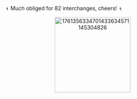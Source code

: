 

<p align="center"> <img width="10" height="10" alt="17613559432698676134106872303283" src="https://github.com/user-attachments/assets/d059f0df-e485-45fd-bf60-57f516ad2962" /> Much obliged for 82 interchanges, cheers! <img width="10" height="10" alt="17613558295152872537255025970132" src="https://github.com/user-attachments/assets/6a11be6c-2450-426f-b198-ca4249f92ee4" />
 ㅤㅤ
 ㅤㅤㅤㅤㅤㅤㅤㅤ ‎ <p align="center">‎ ‎ ‎ <img width="200" height="200" alt="1761356334701433634571145304826" src="https://github.com/user-attachments/assets/d2053fbc-c56a-4cb8-9f23-6c2518266596" />

 
<p align="center"> 
